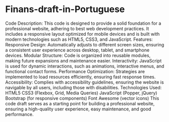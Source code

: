 # Finans-draft-in-Portuguese
 Code Description:  This code is designed to provide a solid foundation for a professional website, adhering to best web development practices. It includes a responsive layout optimized for mobile devices and is built with modern technologies such as HTML5, CSS3, and JavaScript.  Features: Responsive Design: Automatically adjusts to different screen sizes, ensuring a consistent user experience across desktop, tablet, and smartphone devices. Modular Structure: Code is organized into reusable modules, making future expansions and maintenance easier. Interactivity: JavaScript is used for dynamic interactions, such as animations, interactive menus, and functional contact forms. Performance Optimization: Strategies are implemented to load resources efficiently, ensuring fast response times. Accessibility: Complies with accessibility guidelines, ensuring the website is navigable by all users, including those with disabilities. Technologies Used: HTML5 CSS3 (Flexbox, Grid, Media Queries) JavaScript (Popper, jQuery) Bootstrap (for responsive components) Font Awesome (vector icons) This code draft serves as a starting point for building a professional website, ensuring a high-quality user experience, easy maintenance, and good performance.
